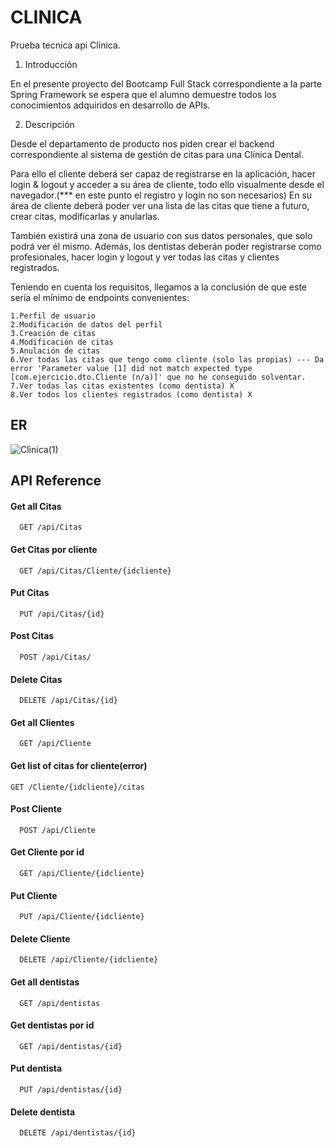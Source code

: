 # CLINICA
Prueba tecnica api Clinica. 
1.    Introducción

En el presente proyecto del Bootcamp Full Stack correspondiente a la parte Spring Framework se espera que el alumno demuestre todos los conocimientos adquiridos en desarrollo de APIs. 

2.    Descripción 

Desde el departamento de producto nos piden crear el backend correspondiente al sistema de gestión de citas para una Clínica Dental.

Para ello el cliente deberá ser capaz de registrarse en la aplicación, hacer login & logout y acceder a su área de cliente, todo ello visualmente desde el navegador.(*** en este punto el registro y login no son necesarios) En su área de cliente deberá poder ver una lista de las citas que tiene a futuro, crear citas, modificarlas y anularlas.

También existirá una zona de usuario con sus datos personales, que solo podrá ver él mismo. Además, los dentistas deberán poder registrarse como profesionales, hacer login y logout y ver todas las citas y clientes registrados.

Teniendo en cuenta los requisitos, llegamos a la conclusión de que este sería el mínimo de endpoints convenientes:

    1.Perfil de usuario
    2.Modificación de datos del perfil
    3.Creación de citas
    4.Modificación de citas
    5.Anulación de citas
    6.Ver todas las citas que tengo como cliente (solo las propias) --- Da error 'Parameter value [1] did not match expected type [com.ejercicio.dto.Cliente (n/a)]' que no he conseguido solventar. 
    7.Ver todas las citas existentes (como dentista) X
    8.Ver todos los clientes registrados (como dentista) X



## ER
![Clinica(1)](https://user-images.githubusercontent.com/78553396/235637688-04400231-beb5-4b56-8ccb-646613a3ffcc.jpg)



## API Reference

#### Get all Citas

```http
  GET /api/Citas
```

#### Get Citas por cliente

```http
  GET /api/Citas/Cliente/{idcliente}
```

#### Put Citas
```http
  PUT /api/Citas/{id}
```

#### Post Citas
```http
  POST /api/Citas/
```


#### Delete Citas
```http
  DELETE /api/Citas/{id}
```



#### Get all Clientes

```http
  GET /api/Cliente
```

#### Get list of citas for cliente(error)
```http
GET /Cliente/{idcliente}/citas
```

#### Post Cliente
```http
  POST /api/Cliente
```

#### Get Cliente por id

```http
  GET /api/Cliente/{idcliente}
```

#### Put Cliente
```http
  PUT /api/Cliente/{idcliente}
```

#### Delete Cliente
```http
  DELETE /api/Cliente/{idcliente}

```


#### Get all dentistas

```http
  GET /api/dentistas
```


#### Get dentistas por id

```http
  GET /api/dentistas/{id}
```

#### Put dentista
```http
  PUT /api/dentistas/{id}
```

#### Delete dentista
```http
  DELETE /api/dentistas/{id}

```


